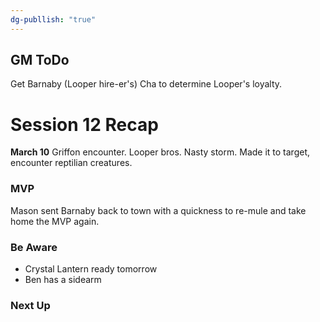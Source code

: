 ```yaml
---
dg-publlish: "true"
---
```


## GM ToDo
Get Barnaby (Looper hire-er's) Cha to determine Looper's loyalty.

# Session 12 Recap

**March 10**
Griffon encounter. Looper bros. Nasty storm. Made it to target, encounter reptilian creatures.

### MVP
Mason sent Barnaby back to town with a quickness to re-mule and take home the MVP again.


### Be Aware
- Crystal Lantern ready tomorrow
- Ben has a sidearm

### Next Up




